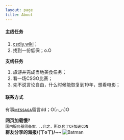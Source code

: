```yaml
---
layout: page
title: About
---
```

#### 主线任务
1. [csdiy.wiki](https://csdiy.wiki/)；
2. 找到一份低保；o.O

**支线任务**
1. 旅游并完成当地美食任务；
2. 看一场CSGO比赛；
3. 先不说言论自由，什么时候能恢复到19年，想看电影；

#### 联系方式
有事[ᴍᴇssᴀɢᴀ](/Message)留言dd；O(∩_∩)O

**网页加载慢?**
<br>`国内服务器需备案...弃之，所以套了CF加速CDN`<br>
**群友分享的海报/(ㄒoㄒ)/~~**
![Batman](https://aroucc.oss-cn-hangzhou.aliyuncs.com/images/xinbianfuxia.jpg)
